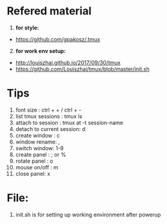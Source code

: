 # Refered material
1. __for style:__ 
* https://github.com/gpakosz/.tmux
2. __for work env setup:__
* http://louiszhai.github.io/2017/09/30/tmux
* https://github.com/Louiszhai/tmux/blob/master/init.sh

# Tips
1. font size : ctrl + + / ctrl + -
2. list tmux sessions : tmux ls
3. attach to session : tmux at -t session-name
4. detach to current session: <prefix> d
5. create window : <prefix> c
6. window rename: <prefix> ,
7. switch window: <prefix> 1-9
8. create panel : <prefix> ; or %
9. rotate panel : <prefix> o
10. mouse on/off : <prefix> m
11. close panel: <prefix> x

# File:
1. init.sh is for setting up working environment after powerup

